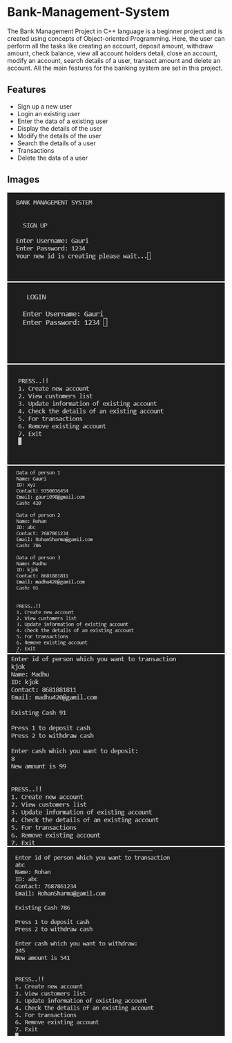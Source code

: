 # Bank-Management-System
The Bank Management Project in C++ language is a beginner project and is created using concepts of Object-oriented Programming.  Here, the user can perform all the tasks like creating an account, deposit amount, withdraw amount, check balance, view all account holders detail, close an account, modify an account, search details of a user, transact amount and delete an account. All the main features for the banking system are set in this project.

## Features

* Sign up a new user
* Login an existing user
* Enter the data of a existing user
* Display the details of the user
* Modify the details of the user
* Search the details of a user
* Transactions
* Delete the data of a user

## Images
  
 <img src = "img/img01.JPG" width = "510">
 <img src = "img/img02.JPG" width = "510">
 <img src = "img/img03.JPG" width = "510">
 <img src = "img/img04.JPG" width = "510">
 <img src = "img/img05.JPG" width = "510">
 <img src = "img/img06.JPG" width = "510">












